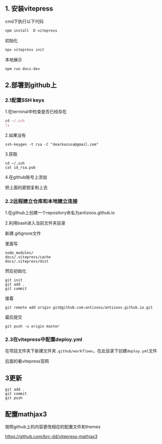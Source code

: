 ## 1. 安装vitepress

cmd下执行以下代码

``` javascript
npm install -D vitepress
```

初始化

```javascript
npx vitepress init
```

本地展示

```javascript
npm run docs:dev
```
## 2.部署到github上

### 2.1配置SSH keys

1.在terminal中检查是否已经存在

```javascript
cd ~/.ssh
ls
```

2.如果没有

```shell
ssh-keygen -t rsa -C "dearkazusa@gmail.com"
```

3.获取

```shell
cd ~/.ssh
cat id_rsa.pub
```

4.在github账号上添加

把上面的密钥复制上去

### 2.2远程建立仓库和本地建立连接

1.在github上创建一个repository命名为antizoos.github.io

2.利用bash进入当前文件夹目录

新建.gitignore文件

里面写

```shell
node_modules/
docs/.vitepress/cache
docs/.vitepress/dist
```

然后初始化

```shell
git init
git add .
git commit
```

接着

```shell
git remote add origin git@github.com:antizoos/antizoos.github.io.git
```

最后提交

```shell
git push -u origin master
```
### 2.3在vitepress中配置deploy.yml

在项目文件夹下新建文件夹`.github/workflows`，在此目录下创建`deploy.yml`文件

后面的看vitepress官网

## 3更新

```shell
git add .
git commit
git push
```
## 配置mathjax3

按照github上的内容更改相应的配置文件和themes

https://github.com/brc-dd/vitepress-mathjax3
